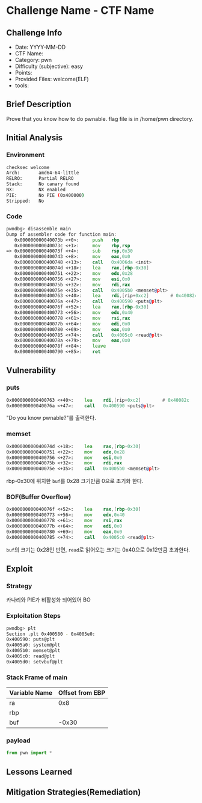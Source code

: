 # Challenge Name - CTF Name
## Challenge Info
- Date: YYYY-MM-DD
- CTF Name:
- Category: pwn
- Difficulty (subjective): easy
- Points:
- Provided Files: welcome(ELF)
- tools:
## Brief Description
Prove that you know how to do pwnable. flag file is in /home/pwn directory.
## Initial Analysis
### Environment
``` sh
checksec welcome
Arch:       amd64-64-little
RELRO:      Partial RELRO
Stack:      No canary found
NX:         NX enabled
PIE:        No PIE (0x400000)
Stripped:   No
```
### Code
``` asm
pwndbg> disassemble main
Dump of assembler code for function main:
   0x000000000040073b <+0>:     push   rbp
   0x000000000040073c <+1>:     mov    rbp,rsp
=> 0x000000000040073f <+4>:     sub    rsp,0x30
   0x0000000000400743 <+8>:     mov    eax,0x0
   0x0000000000400748 <+13>:    call   0x4006da <init>
   0x000000000040074d <+18>:    lea    rax,[rbp-0x30]
   0x0000000000400751 <+22>:    mov    edx,0x28
   0x0000000000400756 <+27>:    mov    esi,0x0
   0x000000000040075b <+32>:    mov    rdi,rax
   0x000000000040075e <+35>:    call   0x4005b0 <memset@plt>
   0x0000000000400763 <+40>:    lea    rdi,[rip+0xc2]        # 0x40082c
   0x000000000040076a <+47>:    call   0x400590 <puts@plt>
   0x000000000040076f <+52>:    lea    rax,[rbp-0x30]
   0x0000000000400773 <+56>:    mov    edx,0x40
   0x0000000000400778 <+61>:    mov    rsi,rax
   0x000000000040077b <+64>:    mov    edi,0x0
   0x0000000000400780 <+69>:    mov    eax,0x0
   0x0000000000400785 <+74>:    call   0x4005c0 <read@plt>
   0x000000000040078a <+79>:    mov    eax,0x0
   0x000000000040078f <+84>:    leave
   0x0000000000400790 <+85>:    ret
```
## Vulnerability
### puts
``` asm
0x0000000000400763 <+40>:    lea    rdi,[rip+0xc2]        # 0x40082c
0x000000000040076a <+47>:    call   0x400590 <puts@plt>
```
"Do you know pwnable?"를 출력한다.  
### memset
``` asm
0x000000000040074d <+18>:    lea    rax,[rbp-0x30]
0x0000000000400751 <+22>:    mov    edx,0x28
0x0000000000400756 <+27>:    mov    esi,0x0
0x000000000040075b <+32>:    mov    rdi,rax
0x000000000040075e <+35>:    call   0x4005b0 <memset@plt>
```
rbp-0x30에 위치한 `buf`를 0x28 크기만큼 0으로 초기화 한다.  
### BOF(Buffer Overflow)
``` asm
0x000000000040076f <+52>:    lea    rax,[rbp-0x30]
0x0000000000400773 <+56>:    mov    edx,0x40
0x0000000000400778 <+61>:    mov    rsi,rax
0x000000000040077b <+64>:    mov    edi,0x0
0x0000000000400780 <+69>:    mov    eax,0x0
0x0000000000400785 <+74>:    call   0x4005c0 <read@plt>
```
`buf`의 크기는 0x28인 반면, `read`로 읽어오는 크기는 0x40으로 0x12만큼 초과한다.  
## Exploit
### Strategy
카나리와 PIE가 비활성화 되어있어 BO
### Exploitation Steps
``` sh
pwndbg> plt
Section .plt 0x400580 - 0x4005e0:
0x400590: puts@plt
0x4005a0: system@plt
0x4005b0: memset@plt
0x4005c0: read@plt
0x4005d0: setvbuf@plt
```
### Stack Frame of main
| Variable Name | Offset from EBP |
| --- | --- |
| ra | 0x8 |
| rbp |  |
| buf | -0x30 |
### payload
``` python
from pwn import *
```
## Lessons Learned
## Mitigation Strategies(Remediation)